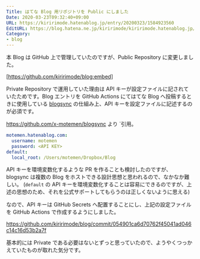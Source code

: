 ```yaml
---
Title: はてな Blog 用リポジトリを Public にしました
Date: 2020-03-23T09:32:40+09:00
URL: https://kiririmode.hatenablog.jp/entry/20200323/1584923560
EditURL: https://blog.hatena.ne.jp/kiririmode/kiririmode.hatenablog.jp/atom/entry/26006613539248789
Category:
- blog
---
```

本 Blog は GitHub 上で管理していたのですが、Public Repository に変更しました。

[https://github.com/kiririmode/blog:embed]

Private Repository で運用していた理由は API キーが設定ファイルに記されていたためです。Blog エントリを GitHub Actions にてはてな Blog へ投稿するときに使用している [blogsync](https://github.com/x-motemen/blogsync) の仕組み上、API キーを設定ファイルに記述するのが必須です。

https://github.com/x-motemen/blogsync より `引用。

```yaml
motemen.hatenablog.com:
  username: motemen
  password: <API KEY>
default:
  local_root: /Users/motemen/Dropbox/Blog
```

API キーを環境変数化するような PR を作ることも検討したのですが、blogsync は複数の Blog をホストできる設計思想と思われるので、なかなか難しい。
(`default` の API キーを環境変数化することは容易にできるのですが、上述の思想のため、それを公式サポートしてもらうのは正しくないように思える)

なので、API キーは GitHub Secrets へ配置することにし、上記の設定ファイルを GitHub Actions で作成するようにしました。

https://github.com/kiririmode/blog/commit/054901ca6d70762f45041ad046c14c16d53b2a7f

基本的には Private である必要はないとずっと思っていたので、ようやくつっかえていたものが取れた気分です。
